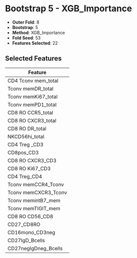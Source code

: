 # Bootstrap 5 - XGB_Importance

- **Outer Fold**: 8
- **Bootstrap**: 5
- **Method**: XGB_Importance
- **Fold Seed**: 53
- **Features Selected**: 22

## Selected Features

| Feature |
|---------|
| CD4 Tconv mem_total |
| Tconv memDR_total |
| Tconv memKi67_total |
| Tconv memPD1_total |
| CD8 RO CCR5_total |
| CD8 RO CXCR3_total |
| CD8 RO DR_total |
| NKCD56hi_total |
| CD4 Treg _CD3 |
| CD8pos_CD3 |
| CD8 RO CXCR3_CD3 |
| CD8  RO Ki67_CD3 |
| CD4 Treg_CD4 |
| Tconv memCCR4_Tconv |
| Tconv memCXCR3_Tconv |
| Tconv memintB7_mem |
| Tconv memTIGIT_mem |
| CD8 RO CD56_CD8 |
| CD27_CD8RO |
| CD16mono_CD3neg |
| CD27IgD_Bcells |
| CD27negIgDneg_Bcells |
